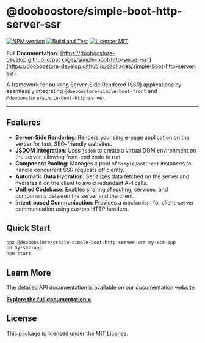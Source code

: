 # @dooboostore/simple-boot-http-server-ssr

[![NPM version](https://img.shields.io/npm/v/@dooboostore/simple-boot-http-server-ssr.svg?style=flat-square)](https://www.npmjs.com/package/@dooboostore/simple-boot-http-server-ssr)
[![Build and Test](https://github.com/dooboostore-develop/packages/actions/workflows/main.yaml/badge.svg?branch=main)](https://github.com/dooboostore-develop/packages/actions/workflows/main.yaml)
[![License: MIT](https://img.shields.io/badge/License-MIT-yellow.svg?style=flat-square)](https://opensource.org/licenses/MIT)

**Full Documentation:** [https://dooboostore-develop.github.io/packages/simple-boot-http-server-ssr](https://dooboostore-develop.github.io/packages/simple-boot-http-server-ssr)

A framework for building Server-Side Rendered (SSR) applications by seamlessly integrating `@dooboostore/simple-boot-front` and `@dooboostore/simple-boot-http-server`.

---

## Features

-   **Server-Side Rendering**: Renders your single-page application on the server for fast, SEO-friendly websites.
-   **JSDOM Integration**: Uses `jsdom` to create a virtual DOM environment on the server, allowing front-end code to run.
-   **Component Pooling**: Manages a pool of `SimpleBootFront` instances to handle concurrent SSR requests efficiently.
-   **Automatic Data Hydration**: Serializes data fetched on the server and hydrates it on the client to avoid redundant API calls.
-   **Unified Codebase**: Enables sharing of routing, services, and components between the server and the client.
-   **Intent-based Communication**: Provides a mechanism for client-server communication using custom HTTP headers.

## Quick Start

```bash
npx @dooboostore/create-simple-boot-http-server-ssr my-ssr-app
cd my-ssr-app
npm start
```

## Learn More

The detailed API documentation is available on our documentation website.

**[Explore the full documentation &raquo;](https://dooboostore-develop.github.io/packages/simple-boot-http-server-ssr)**

## License

This package is licensed under the [MIT License](https://opensource.org/licenses/MIT).
